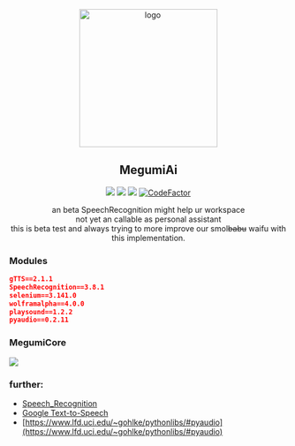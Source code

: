 <div align="center">
   <img width="250" src="https://i.imgur.com/fQXqPbk.png" alt="logo"></br><h2>MegumiAi</h2>

[![](https://img.shields.io/badge/codename-MegumiAi-darkviolet)](https://github.com/sinkaroid/MegumiAi/commits/master) [![](https://img.shields.io/pypi/v/pyaudio)](https://pypi.org/project/PyAudio/) [![](https://img.shields.io/circleci/build/github/sinkaroid/MegumiAi)](https://circleci.com/gh/sinkaroid/MegumiAi) [![CodeFactor](https://www.codefactor.io/repository/github/sinkaroid/MegumiAi/badge)](https://www.codefactor.io/repository/github/sinkaroid/MegumiAi)  

an beta SpeechRecognition might help ur workspace  
not yet an callable as personal assistant  
this is beta test and always trying to more improve our smol~~babu~~ waifu with this implementation.

</div>  

### Modules
```json
gTTS==2.1.1
SpeechRecognition==3.8.1
selenium==3.141.0
wolframalpha==4.0.0
playsound==1.2.2
pyaudio==0.2.11
```  
### MegumiCore

[![](https://i.imgur.com/mYnJxDA.jpg)](#)
### further:
- [Speech_Recognition](https://pypi.org/project/SpeechRecognition/)  
- [Google Text-to-Speech](https://pypi.org/project/gTTS/)
- [https://www.lfd.uci.edu/~gohlke/pythonlibs/#pyaudio](https://www.lfd.uci.edu/~gohlke/pythonlibs/#pyaudio)